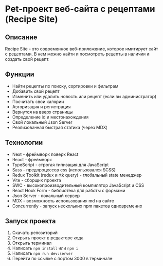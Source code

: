 # Pet-проект веб-сайта с рецептами (Recipe Site)

## Описание

Recipe Site - это современное веб-приложение, которое имитирует сайт с рецептами. В нем можно найти и посмотреть рецепты в наличии и создать свой рецепт.

## Функции

- Найти рецепты по поиску, сортировки и фильтрам
- Добавить свой рецепт
- Изменить или удалить новость или рецепт (если вы администратор)
- Посчитать свои калории
- Авторизация и регистрация
- Вернутся на вверх страницы
- Определение id и местонахождения
- Свой локальный Json Server
- Реализованная быстрая статика (через MDX)

## Технологии

- Next - фреймворк поверх React
- React - фреймворк
- TypeScript - строгая типизация для JavaScript
- Sass - предпроцессор css (использовался SCSS)
- Redux Toolkit (redux и rtk query) - глобальный state менеджер
- Vite - сборщик проекта
- SWC - высокопроизводительный компилятор JavaScript и CSS
- React Hook Form - библиотека для работы с формами
- Json Server - локальный сервер
- MDX - возможность использования md на сайте
- Concurrently - запуск нескольких npm пакетов одновременно

## Запуск проекта

1. Скачать репозиторий
2. Открыть проект в редакторе кода
3. Открыть терминал
4. Написать `npm install` или `npm i`
5. Написать `npm run dev:server`
6. Перейти по ссылке с портом 3000 в терминале
